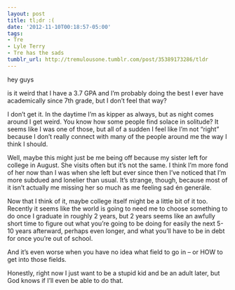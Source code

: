 ```yaml
---
layout: post
title: tl;dr :(
date: '2012-11-10T00:18:57-05:00'
tags:
- Tre
- Lyle Terry
- Tre has the sads
tumblr_url: http://tremulousone.tumblr.com/post/35389173286/tldr
---
```

hey guys

is it weird that I have a 3.7 GPA and I’m probably doing the best I ever have academically since 7th grade, but I don’t feel that way?

I don’t get it. In the daytime I’m as kipper as always, but as night comes around I get weird. You know how some people find solace in solitude? It seems like I was one of those, but all of a sudden I feel like I’m not “right” because I don’t really connect with many of the people around me the way I think I should. 

Well, maybe this might just be me being off because my sister left for college in August. She visits often but it’s not the same. I think I’m more fond of her now than I was when she left but ever since then I’ve noticed that I’m more subdued and lonelier than usual. It’s strange, though, because most of it isn’t actually me missing her so much as me feeling sad én generále.

Now that I think of it, maybe college itself might be a little bit of it too. Recently it seems like the world is going to need me to choose something to do once I graduate in roughly 2 years, but 2 years seems like an awfully short time to figure out what you’re going to be doing for easily the next 5-10 years afterward, perhaps even longer, and what you’ll have to be in debt for once you’re out of school. 

And it’s even worse when you have no idea what field to go in – or HOW to get into those fields. 

Honestly, right now I just want to be a stupid kid and be an adult later, but God knows if I’ll even be able to do that.
